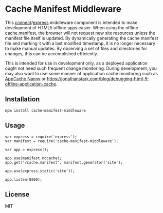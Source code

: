 # Cache Manifest Middleware #

This [connect](https://github.com/senchalabs/connect)/[express](http://expressjs.com/) middleware component is intended to make development of HTML5 offline apps easier.
When using the offline cache.manifest, the browser will not request new site resources unless the manifest file itself is updated.
By dynamically generating the cache manifest file and marking it with a last modified timestamp, it is no longer necessary to make manual updates.
By observing a set of files and directories for changes, this can be accomplished efficiently.

This is intended for use in development only, as a deployed application ought not need such frequent change monitoring.
During development, you may also want to use some manner of application cache monitoring such as [AppCache Nanny](https://github.com/gr2m/appcache-nanny) or <https://jonathanstark.com/blog/debugging-html-5-offline-application-cache>.

## Installation ##

    npm install cache-manifest-middleware

## Usage ##

    var express = require('express');
    var manifest = require('cache-manifest-middleware');

    var app = express();

    app.use(manifest.nocache);
    app.get('/cache.manifest', manifest.generator('site');

    app.use(express.static('site'));

    app.listen(8000);

## License ##

MIT